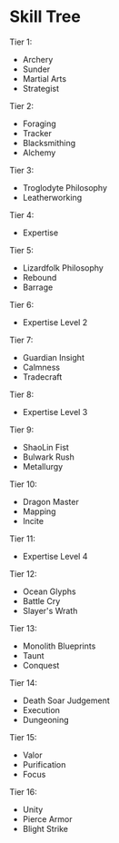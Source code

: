 # Skill Tree

Tier 1:
- Archery
- Sunder
- Martial Arts
- Strategist

Tier 2:
- Foraging 
- Tracker
- Blacksmithing
- Alchemy

Tier 3:
- Troglodyte Philosophy
- Leatherworking 

Tier 4:
 - Expertise

Tier 5:
- Lizardfolk Philosophy
- Rebound
- Barrage

Tier 6:
- Expertise Level 2

Tier 7:
- Guardian Insight
- Calmness
- Tradecraft

Tier 8:
- Expertise Level 3

Tier 9:
- ShaoLin Fist
- Bulwark Rush
- Metallurgy

Tier 10:
- Dragon Master
- Mapping
- Incite 

Tier 11:
- Expertise Level 4

Tier 12:
- Ocean Glyphs
- Battle Cry
- Slayer's Wrath

Tier 13:
- Monolith Blueprints
- Taunt 
- Conquest

Tier 14:
- Death Soar Judgement
- Execution
- Dungeoning

Tier 15:
- Valor
- Purification
- Focus

Tier 16:
- Unity
- Pierce Armor
- Blight Strike



